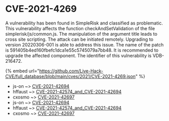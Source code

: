 # CVE-2021-4269

A vulnerability has been found in SimpleRisk and classified as problematic. This vulnerability affects the function checkAndSetValidation of the file simplerisk/js/common.js. The manipulation of the argument title leads to cross site scripting. The attack can be initiated remotely. Upgrading to version 20220306-001 is able to address this issue. The name of the patch is 591405b4ed160fbefc1dca1e55c5745079a7bb48. It is recommended to upgrade the affected component. The identifier of this vulnerability is VDB-216472.

{% embed url="https://github.com/Live-Hack-CVE/full_database/blob/main/cves/2021/CVE-2021-4269.json" %}


* js-on ~> [CVE-2021-42694](https://www.alice-snow.ru/2021/database/cve-2021-4269/cve-2021-42694-js-on)
* hffaust ~> [CVE-2021-42574_and_CVE-2021-42694](https://www.alice-snow.ru/2021/database/cve-2021-4269/cve-2021-42574_and_cve-2021-42694-hffaust)
* cxosmo ~> [CVE-2021-42697](https://www.alice-snow.ru/2021/database/cve-2021-4269/cve-2021-42697-cxosmo)
* js-on ~> [CVE-2021-42694](https://www.alice-snow.ru/2021/database/cve-2021-4269/cve-2021-42694-js-on)
* hffaust ~> [CVE-2021-42574_and_CVE-2021-42694](https://www.alice-snow.ru/2021/database/cve-2021-4269/cve-2021-42574_and_cve-2021-42694-hffaust)
* cxosmo ~> [CVE-2021-42697](https://www.alice-snow.ru/2021/database/cve-2021-4269/cve-2021-42697-cxosmo)